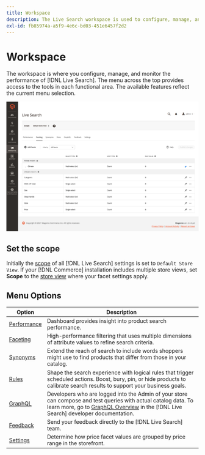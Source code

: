 ```yaml
---
title: Workspace
description: The Live Search workspace is used to configure, manage, and monitor search performance.
exl-id: fb85974a-a5f9-4e6c-bd03-451e6457f2d2
---
```

# Workspace

The workspace is where you configure, manage, and monitor the performance of [!DNL Live Search]. The menu across the top provides access to the tools in each functional area.  The available features reflect the current menu selection.

![Faceting workspace](assets/faceting-workspace.png)

## Set the scope

Initially the [scope](https://docs.magento.com/user-guide/configuration/scope.html) of all [!DNL Live Search] settings is set to `Default Store View`. If your [!DNL Commerce] installation includes multiple store views, set **Scope** to the [store view](https://docs.magento.com/user-guide/stores/websites-stores-views.html) where your facet settings apply.

## Menu Options

| Option | Description |
|--- |--- |
| [Performance](performance.md) | Dashboard provides insight into product search performance. | 
| [Faceting](facets.md) | High-performance filtering that uses multiple dimensions of attribute values to refine search criteria. |
| [Synonyms](synonyms.md) | Extend the reach of search to include words shoppers might use to find products that differ from those in your catalog. |
| [Rules](rules.md) | Shape the search experience with logical rules that trigger scheduled actions. Boost, bury, pin, or hide products to calibrate search results to support your business goals. |
| [GraphQL](https://developer.adobe.com/commerce/webapi/graphql/schema/live-search/) | Developers who are logged into the Admin of your store can compose and test queries with actual catalog data. To learn more, go to [GraphQL Overview](https://developer.adobe.com/commerce/webapi/graphql/) in the [!DNL Live Search] developer documentation. |
| [Feedback](feedback.md) | Send your feedback directly to the [!DNL Live Search] team. |
| [Settings](settings.md) | Determine how price facet values are grouped by price range in the storefront. |
